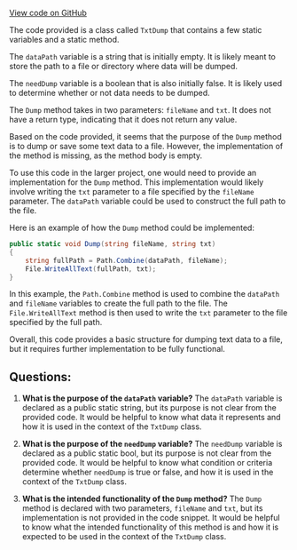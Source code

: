 [View code on GitHub](https://github.com/TieHaxJan/Brick-Force/Assembly-CSharp\TxtDump.cs)

The code provided is a class called `TxtDump` that contains a few static variables and a static method. 

The `dataPath` variable is a string that is initially empty. It is likely meant to store the path to a file or directory where data will be dumped. 

The `needDump` variable is a boolean that is also initially false. It is likely used to determine whether or not data needs to be dumped. 

The `Dump` method takes in two parameters: `fileName` and `txt`. It does not have a return type, indicating that it does not return any value. 

Based on the code provided, it seems that the purpose of the `Dump` method is to dump or save some text data to a file. However, the implementation of the method is missing, as the method body is empty. 

To use this code in the larger project, one would need to provide an implementation for the `Dump` method. This implementation would likely involve writing the `txt` parameter to a file specified by the `fileName` parameter. The `dataPath` variable could be used to construct the full path to the file. 

Here is an example of how the `Dump` method could be implemented:

```csharp
public static void Dump(string fileName, string txt)
{
    string fullPath = Path.Combine(dataPath, fileName);
    File.WriteAllText(fullPath, txt);
}
```

In this example, the `Path.Combine` method is used to combine the `dataPath` and `fileName` variables to create the full path to the file. The `File.WriteAllText` method is then used to write the `txt` parameter to the file specified by the full path. 

Overall, this code provides a basic structure for dumping text data to a file, but it requires further implementation to be fully functional.
## Questions: 
 1. **What is the purpose of the `dataPath` variable?**
The `dataPath` variable is declared as a public static string, but its purpose is not clear from the provided code. It would be helpful to know what data it represents and how it is used in the context of the `TxtDump` class.

2. **What is the purpose of the `needDump` variable?**
The `needDump` variable is declared as a public static bool, but its purpose is not clear from the provided code. It would be helpful to know what condition or criteria determine whether `needDump` is true or false, and how it is used in the context of the `TxtDump` class.

3. **What is the intended functionality of the `Dump` method?**
The `Dump` method is declared with two parameters, `fileName` and `txt`, but its implementation is not provided in the code snippet. It would be helpful to know what the intended functionality of this method is and how it is expected to be used in the context of the `TxtDump` class.